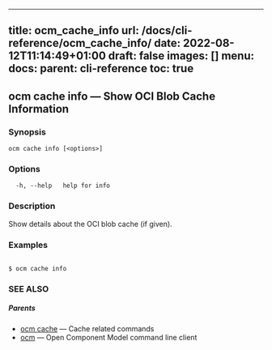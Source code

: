 
---
title: ocm_cache_info
url: /docs/cli-reference/ocm_cache_info/
date: 2022-08-12T11:14:49+01:00
draft: false
images: []
menu:
  docs:
    parent: cli-reference
toc: true
---
## ocm cache info &mdash; Show OCI Blob Cache Information

### Synopsis

```
ocm cache info [<options>]
```

### Options

```
  -h, --help   help for info
```

### Description


Show details about the OCI blob cache (if given).
	

### Examples

```

$ ocm cache info

```

### SEE ALSO

##### Parents

* [ocm cache](ocm_cache.md)	 &mdash; Cache related commands
* [ocm](ocm.md)	 &mdash; Open Component Model command line client

